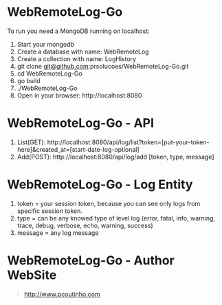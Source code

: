 # WebRemoteLog-Go

To run you need a MongoDB running on localhost:

1. Start your mongodb  
2. Create a database with name: WebRemoteLog
3. Create a collection with name: LogHistory
4. git clone git@github.com:prsolucoes/WebRemoteLog-Go.git  
5. cd WebRemoteLog-Go  
6. go build  
7. ./WebRemoteLog-Go  
8. Open in your browser: http://localhost:8080  

# WebRemoteLog-Go - API

1. List(GET): http://localhost:8080/api/log/list?token=[put-your-token-here]&created_at=[start-date-log-optional]
2. Add(POST): http://localhost:8080/api/log/add   [token, type, message]

# WebRemoteLog-Go - Log Entity

1. token = your session token, because you can see only logs from specific session token.
2. type = can be any knowed type of level log (error, fatal, info, warning, trace, debug, verbose, echo, warning, success)
3. message = any log message

# WebRemoteLog-Go - Author WebSite

> http://www.pcoutinho.com

